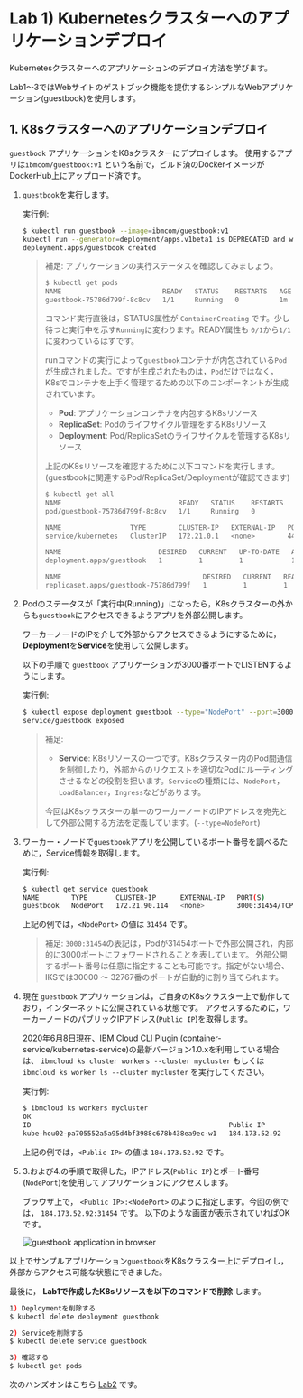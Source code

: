 # Lab 1) Kubernetesクラスターへのアプリケーションデプロイ
Kubernetesクラスターへのアプリケーションのデプロイ方法を学びます。

Lab1〜3ではWebサイトのゲストブック機能を提供するシンプルなWebアプリケーション(guestbook)を使用します。

## 1. K8sクラスターへのアプリケーションデプロイ
`guestbook` アプリケーションをK8sクラスターにデプロイします。
使用するアプリは`ibmcom/guestbook:v1` という名前で，ビルド済のDockerイメージがDockerHub上にアップロード済です。

1. `guestbook`を実行します。

   実行例:

   ```bash
   $ kubectl run guestbook --image=ibmcom/guestbook:v1
   kubectl run --generator=deployment/apps.v1beta1 is DEPRECATED and will be removed in a future version. Use kubectl create instead.
   deployment.apps/guestbook created
   ```

   >補足:
   > アプリケーションの実行ステータスを確認してみましょう。
   >
   > ```bash
   > $ kubectl get pods
   > NAME                         READY   STATUS    RESTARTS   AGE
   > guestbook-75786d799f-8c8cv   1/1     Running   0          1m
   > ```
   >
   > コマンド実行直後は，STATUS属性が `ContainerCreating` です。少し待つと実行中を示す`Running`に変わります。READY属性も `0/1`から`1/1`に変わっているはずです。
   >
   > runコマンドの実行によって`guestbook`コンテナが内包されている`Pod`が生成されました。ですが生成されたものは，`Pod`だけではなく， K8sでコンテナを上手く管理するための以下のコンポーネントが生成されています。
   >
   > - **Pod**: アプリケーションコンテナを内包するK8sリソース
   > - **ReplicaSet**: Podのライフサイクル管理をするK8sリソース
   > - **Deployment**: Pod/ReplicaSetのライフサイクルを管理するK8sリソース
   >
   > 上記のK8sリソースを確認するために以下コマンドを実行します。 (guestbookに関連するPod/ReplicaSet/Deploymentが確認できます)
   >
   > ```bash
   > $ kubectl get all
   > NAME                             READY   STATUS    RESTARTS   AGE
   > pod/guestbook-75786d799f-8c8cv   1/1     Running   0          7m
   >
   > NAME                 TYPE        CLUSTER-IP   EXTERNAL-IP   PORT(S)   AGE
   > service/kubernetes   ClusterIP   172.21.0.1   <none>        443/TCP   14h
   >
   > NAME                        DESIRED   CURRENT   UP-TO-DATE   AVAILABLE   AGE
   > deployment.apps/guestbook   1         1         1            1           7m
   >
   > NAME                                   DESIRED   CURRENT   READY   AGE
   > replicaset.apps/guestbook-75786d799f   1         1         1       7m
   > ```

2. Podのステータスが「実行中(Running)」になったら，K8sクラスターの外からも`guestbook`にアクセスできるようアプリを外部公開します。

   ワーカーノードのIPを介して外部からアクセスできるようにするために， **Deployment**を**Service**を使用して公開します。

   以下の手順で `guestbook` アプリケーションが3000番ポートでLISTENするようにします。

   実行例:

   ```bash
   $ kubectl expose deployment guestbook --type="NodePort" --port=3000
   service/guestbook exposed
   ```

   >補足:
   > - **Service**: K8sリソースの一つです。K8sクラスター内のPod間通信を制御したり，外部からのリクエストを適切なPodにルーティングさせるなどの役割を担います。`Service`の種類には、`NodePort`，`LoadBalancer`，`Ingress`などがあります。
   >
   > 今回はK8sクラスターの単一のワーカーノードのIPアドレスを宛先として外部公開する方法を定義しています。(`--type=NodePort`)

3. ワーカー・ノードで`guestbook`アプリを公開しているポート番号を調べるために，Service情報を取得します。

   実行例:

   ```bash
   $ kubectl get service guestbook
   NAME        TYPE       CLUSTER-IP      EXTERNAL-IP   PORT(S)          AGE
   guestbook   NodePort   172.21.90.114   <none>        3000:31454/TCP   17s
   ```

   上記の例では，`<NodePort>` の値は `31454` です。

   >補足:
   > `3000:31454`の表記は，Podが31454ポートで外部公開され，内部的に3000ポートにフォワードされることを表しています。
   > 外部公開するポート番号は任意に指定することも可能です。指定がない場合、IKSでは30000 〜 32767番のポートが自動的に割り当てられます。

4. 現在 `guestbook` アプリケーションは，ご自身のK8sクラスター上で動作しており，インターネットに公開されている状態です。
   アクセスするために，ワーカーノードのパブリックIPアドレス(`Public IP`)を取得します。

   2020年6月8日現在、IBM Cloud CLI Plugin (container-service/kubernetes-service)の最新バージョン1.0.xを利用している場合は、 `ibmcloud ks cluster workers --cluster mycluster` もしくは `ibmcloud ks worker ls --cluster mycluster` を実行してください。

   実行例:

   ```bash
   $ ibmcloud ks workers mycluster
   OK
   ID                                                 Public IP       Private IP      Machine Type   State    Status   Zone    Version
   kube-hou02-pa705552a5a95d4bf3988c678b438ea9ec-w1   184.173.52.92   10.76.217.175   free           normal   Ready    hou02   1.10.12_1543
   ```

   上記の例では，`<Public IP>` の値は `184.173.52.92` です。

5. 3.および4.の手順で取得した，IPアドレス(`Public IP`)とポート番号(`NodePort`)を使用してアプリケーションにアクセスします。

   ブラウザ上で， `<Public IP>:<NodePort>` のように指定します。今回の例では， `184.173.52.92:31454` です。
   以下のような画面が表示されていればOKです。

   ![guestbook application in browser](images/guestbook-in-browser.png)

以上でサンプルアプリケーション`guestbook`をK8sクラスター上にデプロイし，外部からアクセス可能な状態にできました。

最後に， **Lab1で作成したK8sリソースを以下のコマンドで削除** します。

  ```bash
  1) Deploymentを削除する
  $ kubectl delete deployment guestbook

  2) Serviceを削除する
  $ kubectl delete service guestbook

  3) 確認する
  $ kubectl get pods

  ```

次のハンズオンはこちら [Lab2](../Lab2/README.md) です。
